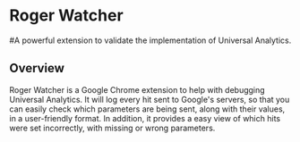 # Roger Watcher

#A powerful extension to validate the implementation of Universal Analytics.

## Overview
Roger Watcher is a Google Chrome extension to help with debugging Universal Analytics. It will log every hit sent to Google's servers, so that you can easily check which parameters are being sent, along with their values, in a user-friendly format. In addition, it provides a easy view of which hits were set incorrectly, with missing or wrong parameters.